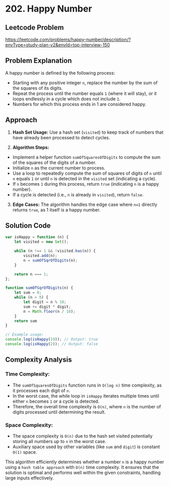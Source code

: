 # 202. Happy Number

## Leetcode Problem
https://leetcode.com/problems/happy-number/description/?envType=study-plan-v2&envId=top-interview-150

## Problem Explanation
A happy number is defined by the following process:
- Starting with any positive integer `n`, replace the number by the sum of the squares of its digits.
- Repeat the process until the number equals `1` (where it will stay), or it loops endlessly in a cycle which does not include `1`.
- Numbers for which this process ends in 1 are considered happy.

## Approach
1. **Hash Set Usage:** Use a hash set (`visited`) to keep track of numbers that have already been processed to detect cycles.

2. **Algorithm Steps:**
- Implement a helper function `sumOfSquaresOfDigits` to compute the sum of the squares of the digits of a number.
- Initialize `n` as the current number to process.
- Use a loop to repeatedly compute the sum of squares of digits of `n` until `n` equals `1` or until `n` is detected in the `visited` set (indicating a cycle).
- If `n` becomes `1` during this process, return `true` (indicating `n` is a happy number).
- If a cycle is detected (i.e., `n` is already in `visited`), return `false`.

3. **Edge Cases:** The algorithm handles the edge case where `n=1` directly returns `true`, as 1 itself is a happy number.

## Solution Code
```javascript
var isHappy = function (n) {
    let visited = new Set();

    while (n !== 1 && !visited.has(n)) {
        visited.add(n);
        n = sumOfSqrOfDigits(n);
    }

    return n === 1;
};

function sumOfSqrOfDigits(n) {
    let sum = 0;
    while (n > 0) {
        let digit = n % 10;
        sum += digit * digit;
        n = Math.floor(n / 10);
    }
    return sum
}

// Example usage:
console.log(isHappy(19)); // Output: true
console.log(isHappy(2)); // Output: false
```

## Complexity Analysis
### Time Complexity:
- The `sumOfSquaresOfDigits` function runs in `O(log n)` time complexity, as it processes each digit of `n`.
- In the worst case, the while loop in `isHappy` iterates multiple times until either `n` becomes `1` or a cycle is detected.
- Therefore, the overall time complexity is `O(n)`, where `n` is the number of digits processed until determining the result.
### Space Complexity:
- The space complexity is `O(n)` due to the hash set visited potentially storing all numbers up to `n` in the worst case.
- Auxiliary space used by other variables (like `sum` and `digit`) is constant `O(1)` space.


This algorithm efficiently determines whether a number `n` is a happy number using a `hash table approach` with `O(n)` time complexity. It ensures that the solution is optimal and performs well within the given constraints, handling large inputs effectively.
